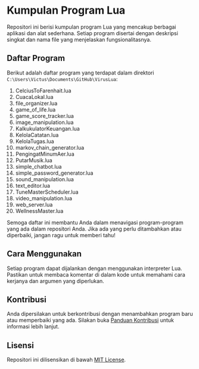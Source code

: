 # Kumpulan Program Lua

Repositori ini berisi kumpulan program Lua yang mencakup berbagai aplikasi dan alat sederhana. Setiap program disertai dengan deskripsi singkat dan nama file yang menjelaskan fungsionalitasnya.

## Daftar Program

Berikut adalah daftar program yang terdapat dalam direktori `C:\Users\Victus\Documents\GitHub\VirusLua`:

1. CelciusToFarenhait.lua
2. CuacaLokal.lua
3. file_organizer.lua
4. game_of_life.lua
5. game_score_tracker.lua
6. image_manipulation.lua
7. KalkukulatorKeuangan.lua
8. KelolaCatatan.lua
9. KelolaTugas.lua
10. markov_chain_generator.lua
11. PengingatMinumAer.lua
12. PutarMusik.lua
13. simple_chatbot.lua
14. simple_password_generator.lua
15. sound_manipulation.lua
16. text_editor.lua
17. TuneMasterScheduler.lua
18. video_manipulation.lua
19. web_server.lua
20. WellnessMaster.lua

Semoga daftar ini membantu Anda dalam menavigasi program-program yang ada dalam repositori Anda. Jika ada yang perlu ditambahkan atau diperbaiki, jangan ragu untuk memberi tahu!

## Cara Menggunakan

Setiap program dapat dijalankan dengan menggunakan interpreter Lua. Pastikan untuk membaca komentar di dalam kode untuk memahami cara kerjanya dan argumen yang diperlukan.

## Kontribusi

Anda dipersilakan untuk berkontribusi dengan menambahkan program baru atau memperbaiki yang ada. Silakan buka [Panduan Kontribusi](CONTRIBUTING.md) untuk informasi lebih lanjut.

## Lisensi

Repositori ini dilisensikan di bawah [MIT License](LICENSE).
